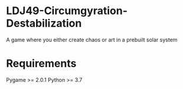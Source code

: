 # LDJ49-Circumgyration-Destabilization
A game where you either create chaos or art in a prebuilt solar system

# Requirements
Pygame >= 2.0.1
Python >= 3.7
